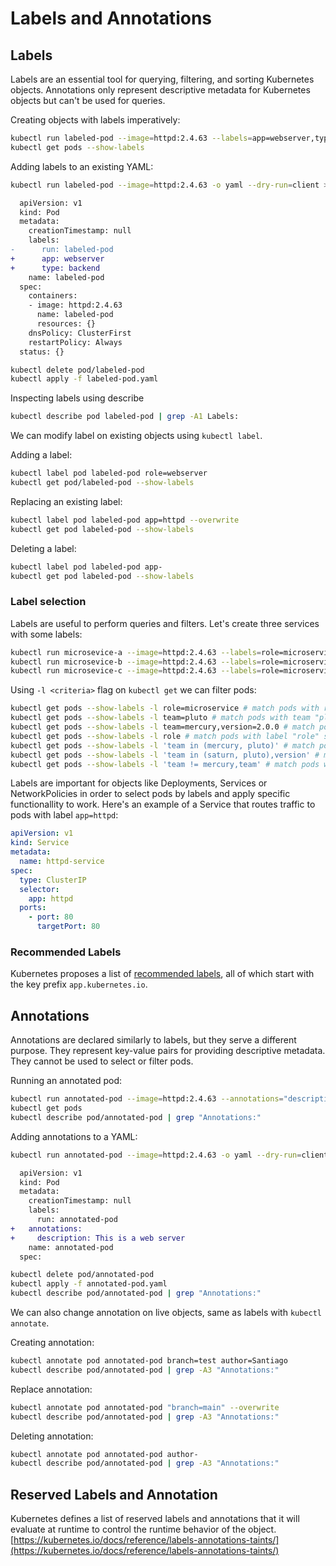 # Labels and Annotations

## Labels

Labels are an essential tool for querying, filtering, and sorting Kubernetes objects. Annotations only represent descriptive metadata for Kubernetes objects but can't be used for queries.

Creating objects with labels imperatively:

```bash
kubectl run labeled-pod --image=httpd:2.4.63 --labels=app=webserver,type=backend
kubectl get pods --show-labels
```

Adding labels to an existing YAML:

```bash
kubectl run labeled-pod --image=httpd:2.4.63 -o yaml --dry-run=client > labeled-pod.yaml
```

```diff
  apiVersion: v1
  kind: Pod
  metadata:
    creationTimestamp: null
    labels:
-      run: labeled-pod
+      app: webserver
+      type: backend
    name: labeled-pod
  spec:
    containers:
    - image: httpd:2.4.63
      name: labeled-pod
      resources: {}
    dnsPolicy: ClusterFirst
    restartPolicy: Always
  status: {}
```

```bash
kubectl delete pod/labeled-pod
kubectl apply -f labeled-pod.yaml
```

Inspecting labels using describe

```bash
kubectl describe pod labeled-pod | grep -A1 Labels:
```

We can modify label on existing objects using `kubectl label`.

Adding a label:

```bash
kubectl label pod labeled-pod role=webserver
kubectl get pod/labeled-pod --show-labels
```

Replacing an existing label:

```bash
kubectl label pod labeled-pod app=httpd --overwrite
kubectl get pod labeled-pod --show-labels
```

Deleting a label:

```bash
kubectl label pod labeled-pod app-
kubectl get pod labeled-pod --show-labels
```

### Label selection

Labels are useful to perform queries and filters. Let's create three services with some labels:

```bash
kubectl run microsevice-a --image=httpd:2.4.63 --labels=role=microservice,team=saturn
kubectl run microsevice-b --image=httpd:2.4.63 --labels=role=microservice,team=mercury,version=2.0.0
kubectl run microsevice-c --image=httpd:2.4.63 --labels=role=microservice,team=pluto
```

Using `-l <criteria>` flag on `kubectl get` we can filter pods:

```bash
kubectl get pods --show-labels -l role=microservice # match pods with role "microservice"
kubectl get pods --show-labels -l team=pluto # match pods with team "pluto"
kubectl get pods --show-labels -l team=mercury,version=2.0.0 # match pods with team "mercury" and "version 2.0.0"
kubectl get pods --show-labels -l role # match pods with label "role" set
kubectl get pods --show-labels -l 'team in (mercury, pluto)' # match pods with team "mercury" or team "pluto"
kubectl get pods --show-labels -l 'team in (saturn, pluto),version' # match pods with (team "mercury" or team "pluto") and label "version" set
kubectl get pods --show-labels -l 'team != mercury,team' # match pods with team label set and not being equals to "mercury"
```

Labels are important for objects like Deployments, Services or NetworkPolicies in order to select pods by labels and apply specific functionallity to work.
Here's an example of a Service that routes traffic to pods with label `app=httpd`:

```yaml
apiVersion: v1
kind: Service
metadata:
  name: httpd-service
spec:
  type: ClusterIP
  selector:
    app: httpd
  ports:
    - port: 80
      targetPort: 80
```

### Recommended Labels

Kubernetes proposes a list of [recommended labels](https://kubernetes.io/docs/concepts/overview/working-with-objects/common-labels/), all of which start with the key prefix `app.kubernetes.io`.

## Annotations

Annotations are declared similarly to labels, but they serve a different purpose. They represent key-value pairs for providing descriptive metadata. They cannot be used to select or filter pods.

Running an annotated pod:

```bash
kubectl run annotated-pod --image=httpd:2.4.63 --annotations="description=This is a web server"
kubectl get pods
kubectl describe pod/annotated-pod | grep "Annotations:"
```

Adding annotations to a YAML:

```bash
kubectl run annotated-pod --image=httpd:2.4.63 -o yaml --dry-run=client > annotated-pod.yaml
```

```diff
  apiVersion: v1
  kind: Pod
  metadata:
    creationTimestamp: null
    labels:
      run: annotated-pod
+   annotations:
+     description: This is a web server
    name: annotated-pod
  spec:
```

```bash
kubectl delete pod/annotated-pod
kubectl apply -f annotated-pod.yaml
kubectl describe pod/annotated-pod | grep "Annotations:"
```

We can also change annotation on live objects, same as labels with `kubectl annotate`.

Creating annotation:

```bash
kubectl annotate pod annotated-pod branch=test author=Santiago
kubectl describe pod/annotated-pod | grep -A3 "Annotations:"
```

Replace annotation:

```bash
kubectl annotate pod annotated-pod "branch=main" --overwrite
kubectl describe pod/annotated-pod | grep -A3 "Annotations:"
```

Deleting annotation:

```bash
kubectl annotate pod annotated-pod author-
kubectl describe pod/annotated-pod | grep -A3 "Annotations:"
```

## Reserved Labels and Annotation

Kubernetes defines a list of reserved labels and annotations that it will evaluate at runtime to control the runtime behavior of the object.
[https://kubernetes.io/docs/reference/labels-annotations-taints/](https://kubernetes.io/docs/reference/labels-annotations-taints/)

